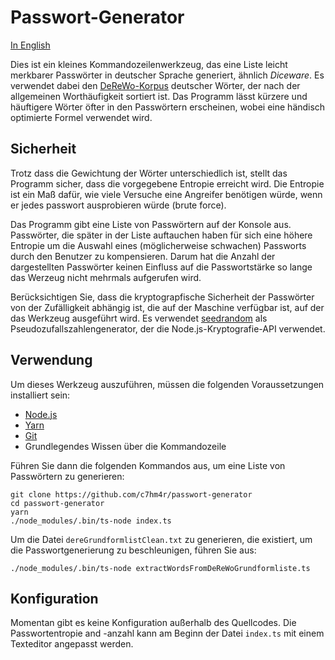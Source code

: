 # Passwort-Generator

[In English](./README.md)

Dies ist ein kleines Kommandozeilenwerkzeug, das eine Liste leicht merkbarer Passwörter in deutscher Sprache generiert, ähnlich *Diceware*. Es verwendet dabei den [DeReWo-Korpus](http://www1.ids-mannheim.de/kl/projekte/methoden/derewo.html) deutscher Wörter, der nach der allgemeinen Worthäufigkeit sortiert ist. Das Programm lässt kürzere und häuftigere Wörter öfter in den Passwörtern erscheinen, wobei eine händisch optimierte Formel verwendet wird.

## Sicherheit

Trotz dass die Gewichtung der Wörter unterschiedlich ist, stellt das Programm sicher, dass die vorgegebene Entropie erreicht wird. Die Entropie ist ein Maß dafür, wie viele Versuche eine Angreifer benötigen würde, wenn er jedes passwort ausprobieren würde (brute force).

Das Programm gibt eine Liste von Passwörtern auf der Konsole aus. Passwörter, die später in der Liste auftauchen haben für sich eine höhere Entropie um die Auswahl eines (möglicherweise schwachen) Passworts durch den Benutzer zu kompensieren. Darum hat die Anzahl der dargestellten Passwörter keinen Einfluss auf die Passwortstärke so lange das Werzeug nicht mehrmals aufgerufen wird.

Berücksichtigen Sie, dass die kryptograpfische Sicherheit der Passwörter von der Zufälligkeit abhängig ist, die auf der Maschine verfügbar ist, auf der das Werkzeug ausgeführt wird. Es verwendet [seedrandom](https://github.com/davidbau/seedrandom) als Pseudozufallszahlengenerator, der die Node.js-Kryptografie-API verwendet.

## Verwendung

Um dieses Werkzeug auszuführen, müssen die folgenden Voraussetzungen installiert sein:

- [Node.js](https://nodejs.org/de/)
- [Yarn](https://yarnpkg.com/de/)
- [Git](https://git-scm.com/)
- Grundlegendes Wissen über die Kommandozeile

Führen Sie dann die folgenden Kommandos aus, um eine Liste von Passwörtern zu generieren:

```shell
git clone https://github.com/c7hm4r/passwort-generator
cd passwort-generator
yarn
./node_modules/.bin/ts-node index.ts
```

Um die Datei `dereGrundformlistClean.txt` zu generieren, die existiert, um die Passwortgenerierung zu beschleunigen, führen Sie aus:

```shell
./node_modules/.bin/ts-node extractWordsFromDeReWoGrundformliste.ts
```

## Konfiguration

Momentan gibt es keine Konfiguration außerhalb des Quellcodes. Die Passwortentropie and -anzahl kann am Beginn der Datei `index.ts` mit einem Texteditor angepasst werden.
